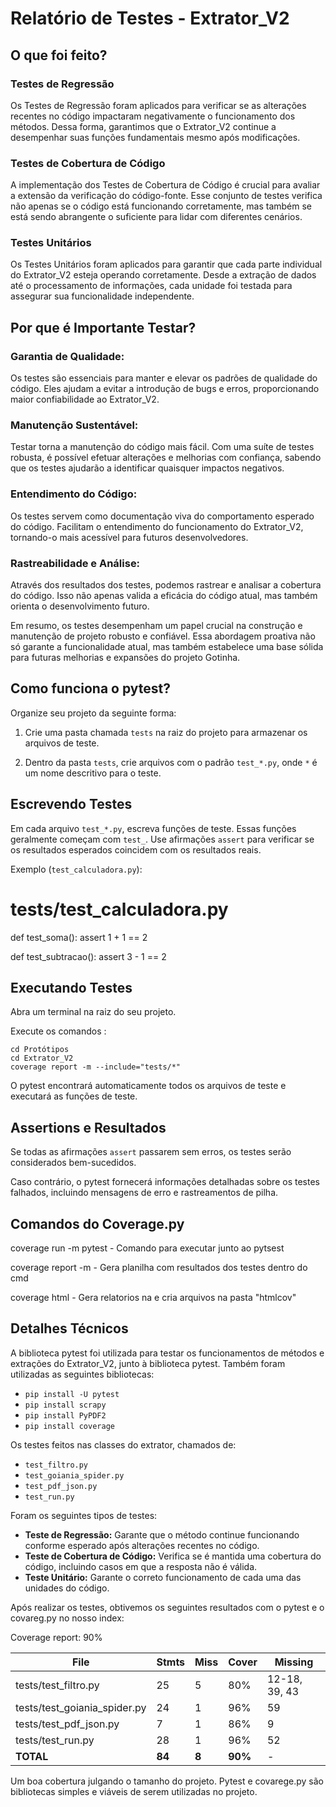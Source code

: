 # Relatório de Testes - Extrator_V2

## O que foi feito?

### Testes de Regressão
Os Testes de Regressão foram aplicados para verificar se as alterações recentes no código impactaram negativamente o funcionamento dos métodos. Dessa forma, garantimos que o Extrator_V2 continue a desempenhar suas funções fundamentais mesmo após modificações.

### Testes de Cobertura de Código
A implementação dos Testes de Cobertura de Código é crucial para avaliar a extensão da verificação do código-fonte. Esse conjunto de testes verifica não apenas se o código está funcionando corretamente, mas também se está sendo abrangente o suficiente para lidar com diferentes cenários.

### Testes Unitários
Os Testes Unitários foram aplicados para garantir que cada parte individual do Extrator_V2 esteja operando corretamente. Desde a extração de dados até o processamento de informações, cada unidade foi testada para assegurar sua funcionalidade independente.

## Por que é Importante Testar?

### Garantia de Qualidade:
Os testes são essenciais para manter e elevar os padrões de qualidade do código. Eles ajudam a evitar a introdução de bugs e erros, proporcionando maior confiabilidade ao Extrator_V2.

### Manutenção Sustentável:
Testar torna a manutenção do código mais fácil. Com uma suíte de testes robusta, é possível efetuar alterações e melhorias com confiança, sabendo que os testes ajudarão a identificar quaisquer impactos negativos.

### Entendimento do Código:
Os testes servem como documentação viva do comportamento esperado do código. Facilitam o entendimento do funcionamento do Extrator_V2, tornando-o mais acessível para futuros desenvolvedores.

### Rastreabilidade e Análise:
Através dos resultados dos testes, podemos rastrear e analisar a cobertura do código. Isso não apenas valida a eficácia do código atual, mas também orienta o desenvolvimento futuro.

Em resumo, os testes desempenham um papel crucial na construção e manutenção de projeto robusto e confiável. Essa abordagem proativa não só garante a funcionalidade atual, mas também estabelece uma base sólida para futuras melhorias e expansões do projeto Gotinha.

## Como funciona o pytest?

Organize seu projeto da seguinte forma:

1. Crie uma pasta chamada `tests` na raiz do projeto para armazenar os arquivos de teste.

2. Dentro da pasta `tests`, crie arquivos com o padrão `test_*.py`, onde `*` é um nome descritivo para o teste.

## Escrevendo Testes

Em cada arquivo `test_*.py`, escreva funções de teste. Essas funções geralmente começam com `test_`. Use afirmações `assert` para verificar se os resultados esperados coincidem com os resultados reais.

Exemplo (`test_calculadora.py`):

# tests/test_calculadora.py

def test_soma():
    assert 1 + 1 == 2

def test_subtracao():
    assert 3 - 1 == 2

## Executando Testes

Abra um terminal na raiz do seu projeto.

Execute os comandos :
```
cd Protótipos
cd Extrator_V2
coverage report -m --include="tests/*"
```

O pytest encontrará automaticamente todos os arquivos de teste e executará as funções de teste.


## Assertions e Resultados
Se todas as afirmações `assert` passarem sem erros, os testes serão considerados bem-sucedidos.

Caso contrário, o pytest fornecerá informações detalhadas sobre os testes falhados, incluindo mensagens de erro e rastreamentos de pilha.

## Comandos do Coverage.py

coverage run -m pytest - Comando para executar junto ao pytsest

coverage report -m - Gera planilha com resultados dos testes dentro do cmd

coverage html - Gera relatorios na e cria arquivos na pasta "htmlcov"


## Detalhes Técnicos

A biblioteca pytest foi utilizada para testar os funcionamentos de métodos e extrações do Extrator_V2, junto à biblioteca pytest. Também foram utilizadas as seguintes bibliotecas:

- `pip install -U pytest`
- `pip install scrapy`
- `pip install PyPDF2`
- `pip install coverage`

Os testes feitos nas classes do extrator, chamados de:

- `test_filtro.py`
- `test_goiania_spider.py`
- `test_pdf_json.py`
- `test_run.py`

Foram os seguintes tipos de testes:

- **Teste de Regressão:** Garante que o método continue funcionando conforme esperado após alterações recentes no código.
- **Teste de Cobertura de Código:** Verifica se é mantida uma cobertura do código, incluindo casos em que a resposta não é válida.
- **Teste Unitário:** Garante o correto funcionamento de cada uma das unidades do código.

Após realizar os testes, obtivemos os seguintes resultados com o pytest e o covareg.py no nosso index:

Coverage report: 90%

| File                        | Stmts | Miss | Cover | Missing       |
|-----------------------------|-------|------|-------|---------------|
| tests/test_filtro.py        | 25    | 5    | 80%   | 12-18, 39, 43 |
| tests/test_goiania_spider.py | 24    | 1    | 96%   | 59            |
| tests/test_pdf_json.py       | 7     | 1    | 86%   | 9             |
| tests/test_run.py            | 28    | 1    | 96%   | 52            |
| **TOTAL**                   | **84**| **8**| **90%**| -  |


Um boa cobertura julgando o tamanho do projeto. Pytest e covarege.py são bibliotecas simples e viáveis de serem utilizadas no projeto.